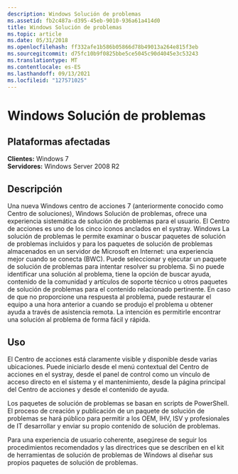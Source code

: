 ```yaml
---
description: Windows Solución de problemas
ms.assetid: fb2c487a-d395-45eb-9010-936a61a414d0
title: Windows Solución de problemas
ms.topic: article
ms.date: 05/31/2018
ms.openlocfilehash: ff332afe1b586b05866d78b49013a264e815f3eb
ms.sourcegitcommit: d75fc10b9f0825bbe5ce5045c90d4045e3c53243
ms.translationtype: MT
ms.contentlocale: es-ES
ms.lasthandoff: 09/13/2021
ms.locfileid: "127571025"
---
```

# <a name="windows-troubleshooting"></a>Windows Solución de problemas

## <a name="affected-platforms"></a>Plataformas afectadas

**Clientes:** Windows 7  
**Servidores:** Windows Server 2008 R2  









## <a name="description"></a>Descripción

Una nueva Windows centro de acciones 7 (anteriormente conocido como Centro de soluciones), Windows Solución de problemas, ofrece una experiencia sistemática de solución de problemas para el usuario. El Centro de acciones es uno de los cinco iconos anclados en el systray. Windows La solución de problemas le permite examinar o buscar paquetes de solución de problemas incluidos y para los paquetes de solución de problemas almacenados en un servidor de Microsoft en Internet: una experiencia mejor cuando se conecta (BWC). Puede seleccionar y ejecutar un paquete de solución de problemas para intentar resolver su problema. Si no puede identificar una solución al problema, tiene la opción de buscar ayuda, contenido de la comunidad y artículos de soporte técnico u otros paquetes de solución de problemas para el contenido relacionado pertinente. En caso de que no proporcione una respuesta al problema, puede restaurar el equipo a una hora anterior a cuando se produjo el problema u obtener ayuda a través de asistencia remota. La intención es permitirle encontrar una solución al problema de forma fácil y rápida.

## <a name="usage"></a>Uso

El Centro de acciones está claramente visible y disponible desde varias ubicaciones. Puede iniciarlo desde el menú contextual del Centro de acciones en el systray, desde el panel de control como un vínculo de acceso directo en el sistema y el mantenimiento, desde la página principal del Centro de acciones y desde el contenido de ayuda.

Los paquetes de solución de problemas se basan en scripts de PowerShell. El proceso de creación y publicación de un paquete de solución de problemas se hará público para permitir a los OEM, IHV, ISV y profesionales de IT desarrollar y enviar su propio contenido de solución de problemas.

Para una experiencia de usuario coherente, asegúrese de seguir los procedimientos recomendados y las directrices que se describen en el kit de herramientas de solución de problemas de Windows al diseñar sus propios paquetes de solución de problemas.

 

 



